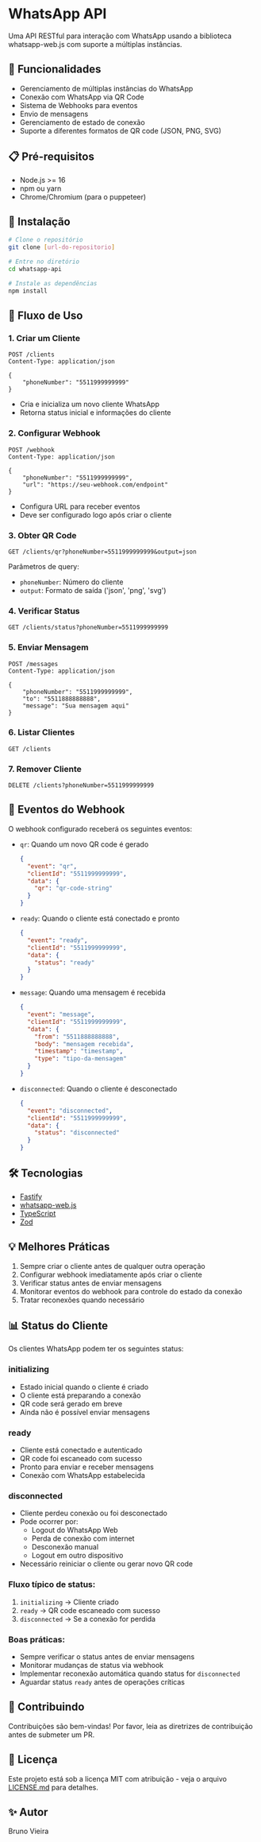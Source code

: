 # WhatsApp API

Uma API RESTful para interação com WhatsApp usando a biblioteca whatsapp-web.js com suporte a múltiplas instâncias.

## 🚀 Funcionalidades

- Gerenciamento de múltiplas instâncias do WhatsApp
- Conexão com WhatsApp via QR Code
- Sistema de Webhooks para eventos
- Envio de mensagens
- Gerenciamento de estado de conexão
- Suporte a diferentes formatos de QR code (JSON, PNG, SVG)

## 📋 Pré-requisitos

- Node.js >= 16
- npm ou yarn
- Chrome/Chromium (para o puppeteer)

## 🔧 Instalação

```bash
# Clone o repositório
git clone [url-do-repositorio]

# Entre no diretório
cd whatsapp-api

# Instale as dependências
npm install
```

## 🚀 Fluxo de Uso

### 1. Criar um Cliente
```http
POST /clients
Content-Type: application/json

{
    "phoneNumber": "5511999999999"
}
```
- Cria e inicializa um novo cliente WhatsApp
- Retorna status inicial e informações do cliente

### 2. Configurar Webhook
```http
POST /webhook
Content-Type: application/json

{
    "phoneNumber": "5511999999999",
    "url": "https://seu-webhook.com/endpoint"
}
```
- Configura URL para receber eventos
- Deve ser configurado logo após criar o cliente

### 3. Obter QR Code
```http
GET /clients/qr?phoneNumber=5511999999999&output=json
```
Parâmetros de query:
- `phoneNumber`: Número do cliente
- `output`: Formato de saída ('json', 'png', 'svg')

### 4. Verificar Status
```http
GET /clients/status?phoneNumber=5511999999999
```

### 5. Enviar Mensagem
```http
POST /messages
Content-Type: application/json

{
    "phoneNumber": "5511999999999",
    "to": "5511888888888",
    "message": "Sua mensagem aqui"
}
```

### 6. Listar Clientes
```http
GET /clients
```

### 7. Remover Cliente
```http
DELETE /clients?phoneNumber=5511999999999
```

## 🔄 Eventos do Webhook

O webhook configurado receberá os seguintes eventos:

- `qr`: Quando um novo QR code é gerado
  ```json
  {
    "event": "qr",
    "clientId": "5511999999999",
    "data": {
      "qr": "qr-code-string"
    }
  }
  ```

- `ready`: Quando o cliente está conectado e pronto
  ```json
  {
    "event": "ready",
    "clientId": "5511999999999",
    "data": {
      "status": "ready"
    }
  }
  ```

- `message`: Quando uma mensagem é recebida
  ```json
  {
    "event": "message",
    "clientId": "5511999999999",
    "data": {
      "from": "5511888888888",
      "body": "mensagem recebida",
      "timestamp": "timestamp",
      "type": "tipo-da-mensagem"
    }
  }
  ```

- `disconnected`: Quando o cliente é desconectado
  ```json
  {
    "event": "disconnected",
    "clientId": "5511999999999",
    "data": {
      "status": "disconnected"
    }
  }
  ```

## 🛠️ Tecnologias

- [Fastify](https://www.fastify.io/)
- [whatsapp-web.js](https://wwebjs.dev/)
- [TypeScript](https://www.typescriptlang.org/)
- [Zod](https://github.com/colinhacks/zod)

## 💡 Melhores Práticas

1. Sempre criar o cliente antes de qualquer outra operação
2. Configurar webhook imediatamente após criar o cliente
3. Verificar status antes de enviar mensagens
4. Monitorar eventos do webhook para controle do estado da conexão
5. Tratar reconexões quando necessário


## 📊 Status do Cliente

Os clientes WhatsApp podem ter os seguintes status:

### initializing
- Estado inicial quando o cliente é criado
- O cliente está preparando a conexão
- QR code será gerado em breve
- Ainda não é possível enviar mensagens

### ready
- Cliente está conectado e autenticado
- QR code foi escaneado com sucesso
- Pronto para enviar e receber mensagens
- Conexão com WhatsApp estabelecida

### disconnected
- Cliente perdeu conexão ou foi desconectado
- Pode ocorrer por:
  - Logout do WhatsApp Web
  - Perda de conexão com internet
  - Desconexão manual
  - Logout em outro dispositivo
- Necessário reiniciar o cliente ou gerar novo QR code

### Fluxo típico de status:
1. `initializing` → Cliente criado
2. `ready` → QR code escaneado com sucesso
3. `disconnected` → Se a conexão for perdida

### Boas práticas:
- Sempre verificar o status antes de enviar mensagens
- Monitorar mudanças de status via webhook
- Implementar reconexão automática quando status for `disconnected`
- Aguardar status `ready` antes de operações críticas

## 🤝 Contribuindo

Contribuições são bem-vindas! Por favor, leia as diretrizes de contribuição antes de submeter um PR.

## 📝 Licença

Este projeto está sob a licença MIT com atribuição - veja o arquivo [LICENSE.md](LICENSE.md) para detalhes.

## ✨ Autor

Bruno Vieira